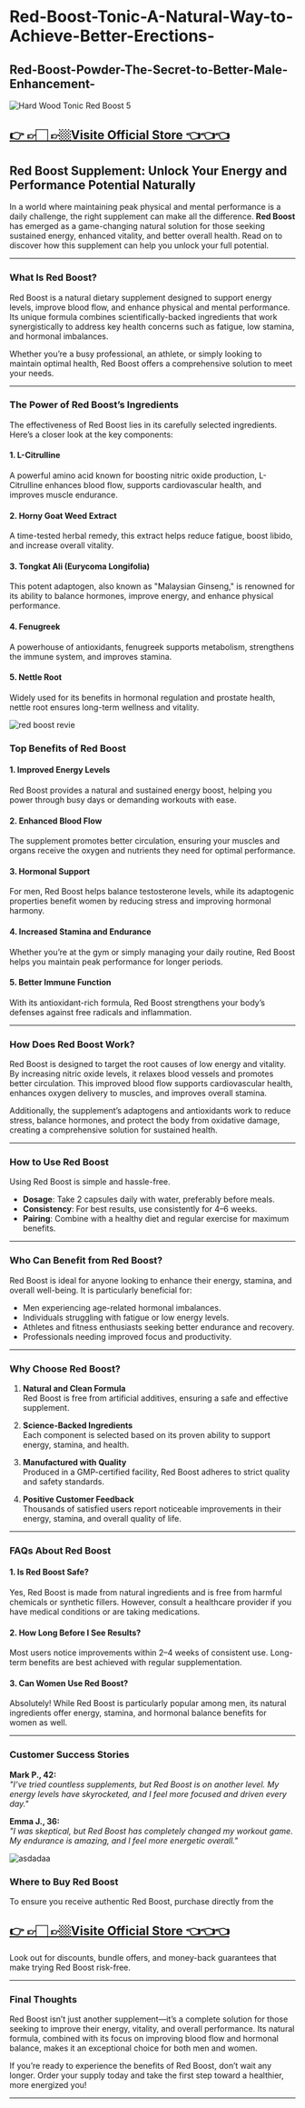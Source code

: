 # Red-Boost-Tonic-A-Natural-Way-to-Achieve-Better-Erections-

## Red-Boost-Powder-The-Secret-to-Better-Male-Enhancement-


![Hard Wood Tonic Red Boost 5](https://github.com/user-attachments/assets/074f3e41-d4ba-4123-a4fe-93714a67f7f9)

## [👉 👉🏻 👉🏼Visite Official Store 👈👈👈](https://tinyurl.com/zdyk95zm )


## **Red Boost Supplement: Unlock Your Energy and Performance Potential Naturally**

In a world where maintaining peak physical and mental performance is a daily challenge, the right supplement can make all the difference. **Red Boost** has emerged as a game-changing natural solution for those seeking sustained energy, enhanced vitality, and better overall health. Read on to discover how this supplement can help you unlock your full potential.

---

### **What Is Red Boost?**

Red Boost is a natural dietary supplement designed to support energy levels, improve blood flow, and enhance physical and mental performance. Its unique formula combines scientifically-backed ingredients that work synergistically to address key health concerns such as fatigue, low stamina, and hormonal imbalances.

Whether you’re a busy professional, an athlete, or simply looking to maintain optimal health, Red Boost offers a comprehensive solution to meet your needs.

---

### **The Power of Red Boost’s Ingredients**

The effectiveness of Red Boost lies in its carefully selected ingredients. Here’s a closer look at the key components:

#### **1. L-Citrulline**  
A powerful amino acid known for boosting nitric oxide production, L-Citrulline enhances blood flow, supports cardiovascular health, and improves muscle endurance.

#### **2. Horny Goat Weed Extract**  
A time-tested herbal remedy, this extract helps reduce fatigue, boost libido, and increase overall vitality.

#### **3. Tongkat Ali (Eurycoma Longifolia)**  
This potent adaptogen, also known as "Malaysian Ginseng," is renowned for its ability to balance hormones, improve energy, and enhance physical performance.

#### **4. Fenugreek**  
A powerhouse of antioxidants, fenugreek supports metabolism, strengthens the immune system, and improves stamina.

#### **5. Nettle Root**  
Widely used for its benefits in hormonal regulation and prostate health, nettle root ensures long-term wellness and vitality.

![red boost revie](https://github.com/user-attachments/assets/ff34ebd0-d9a0-483d-9408-601a0e81cac9)



### **Top Benefits of Red Boost**

#### **1. Improved Energy Levels**  
Red Boost provides a natural and sustained energy boost, helping you power through busy days or demanding workouts with ease.

#### **2. Enhanced Blood Flow**  
The supplement promotes better circulation, ensuring your muscles and organs receive the oxygen and nutrients they need for optimal performance.

#### **3. Hormonal Support**  
For men, Red Boost helps balance testosterone levels, while its adaptogenic properties benefit women by reducing stress and improving hormonal harmony.

#### **4. Increased Stamina and Endurance**  
Whether you’re at the gym or simply managing your daily routine, Red Boost helps you maintain peak performance for longer periods.

#### **5. Better Immune Function**  
With its antioxidant-rich formula, Red Boost strengthens your body’s defenses against free radicals and inflammation.

---

### **How Does Red Boost Work?**

Red Boost is designed to target the root causes of low energy and vitality. By increasing nitric oxide levels, it relaxes blood vessels and promotes better circulation. This improved blood flow supports cardiovascular health, enhances oxygen delivery to muscles, and improves overall stamina.

Additionally, the supplement’s adaptogens and antioxidants work to reduce stress, balance hormones, and protect the body from oxidative damage, creating a comprehensive solution for sustained health.

---

### **How to Use Red Boost**

Using Red Boost is simple and hassle-free.  
- **Dosage**: Take 2 capsules daily with water, preferably before meals.  
- **Consistency**: For best results, use consistently for 4–6 weeks.  
- **Pairing**: Combine with a healthy diet and regular exercise for maximum benefits.

---

### **Who Can Benefit from Red Boost?**

Red Boost is ideal for anyone looking to enhance their energy, stamina, and overall well-being. It is particularly beneficial for:  
- Men experiencing age-related hormonal imbalances.  
- Individuals struggling with fatigue or low energy levels.  
- Athletes and fitness enthusiasts seeking better endurance and recovery.  
- Professionals needing improved focus and productivity.

---

### **Why Choose Red Boost?**

1. **Natural and Clean Formula**  
   Red Boost is free from artificial additives, ensuring a safe and effective supplement.  

2. **Science-Backed Ingredients**  
   Each component is selected based on its proven ability to support energy, stamina, and health.  

3. **Manufactured with Quality**  
   Produced in a GMP-certified facility, Red Boost adheres to strict quality and safety standards.  

4. **Positive Customer Feedback**  
   Thousands of satisfied users report noticeable improvements in their energy, stamina, and overall quality of life.  

---

### **FAQs About Red Boost**

#### **1. Is Red Boost Safe?**  
Yes, Red Boost is made from natural ingredients and is free from harmful chemicals or synthetic fillers. However, consult a healthcare provider if you have medical conditions or are taking medications.

#### **2. How Long Before I See Results?**  
Most users notice improvements within 2–4 weeks of consistent use. Long-term benefits are best achieved with regular supplementation.

#### **3. Can Women Use Red Boost?**  
Absolutely! While Red Boost is particularly popular among men, its natural ingredients offer energy, stamina, and hormonal balance benefits for women as well.

---

### **Customer Success Stories**

**Mark P., 42:**  
*"I’ve tried countless supplements, but Red Boost is on another level. My energy levels have skyrocketed, and I feel more focused and driven every day."*

**Emma J., 36:**  
*"I was skeptical, but Red Boost has completely changed my workout game. My endurance is amazing, and I feel more energetic overall."*

![asdadaa](https://github.com/user-attachments/assets/fc3a633e-e2a9-45df-915e-510d02f7158f)


### **Where to Buy Red Boost**

To ensure you receive authentic Red Boost, purchase directly from the
## [👉 👉🏻 👉🏼Visite Official Store 👈👈👈](https://tinyurl.com/zdyk95zm )
Look out for discounts, bundle offers, and money-back guarantees that make trying Red Boost risk-free.

---

### **Final Thoughts**

Red Boost isn’t just another supplement—it’s a complete solution for those seeking to improve their energy, vitality, and overall performance. Its natural formula, combined with its focus on improving blood flow and hormonal balance, makes it an exceptional choice for both men and women.

If you’re ready to experience the benefits of Red Boost, don’t wait any longer. Order your supply today and take the first step toward a healthier, more energized you!

---


